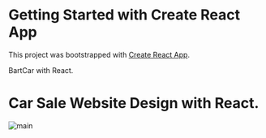 # Getting Started with Create React App

This project was bootstrapped with [Create React App](https://github.com/facebook/create-react-app).

BartCar with React.
# Car Sale Website Design with React.


![main](https://user-images.githubusercontent.com/78555264/155603943-07d14497-6911-481e-92cb-d60fefccb174.png)
